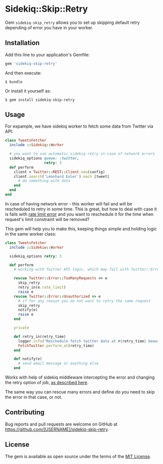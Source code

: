 # Sidekiq::Skip::Retry

Gem `sidekiq-skip_retry` allows you to set up skipping default retry depending of error you have in your worker.

## Installation

Add this line to your application's Gemfile:

```ruby
gem 'sidekiq-skip-retry'
```

And then execute:

    $ bundle

Or install it yourself as:

    $ gem install sidekiq-skip-retry

## Usage

For expample, we have sidekiq worker to fetch some data from Twitter via API:
```ruby
class TweetsFetcher
  include ::Sidekiq::Worker

  # you want to use automatic sidekiq retry in case of network errors
  sidekiq_options queue: :twitter,
                  retry: 3
  def perform
    client = Twitter::REST::Client.new(config)
    client.search('Leonhard Euler').each |tweet|
      # do something with data
    end
  end
end
```
In case of having network error - this worker will fail and will be rescheduled to retry in some time. This is great, but how to deal with case it is fails with [rate limit error](https://github.com/sferik/twitter/blob/aa909b3b7733ca619d80f1c8cba961033d1fc7e6/examples/RateLimiting.md#rate-limits) and you want to reschedule it for the time when request's limit constraint will be removed?


This gem will help you to make this, keeping things simple and holding logic in the same worker class:
```ruby
class TweetsFetcher
  include ::Sidekiw::Worker

  sidekiq_options retry: 3

  def perform
    # working with Twitter API logic, which may fail with Twitter::Error::TooManyRequests

    rescue Twitter::Error::TooManyRequests => e
      skip_retry
      retry_in(e.rate_limit)
      raise e
    rescue Twitter::Error::Unauthorized => e
      # if for any reason you do not want to retry the same request
      skip_retry
      notify(e)
      raise e
    end

    private

    def retry_in(retry_time)
      logger.info("Reschedule fetch twitter data at #{retry_time} beause of rate limit error")
      FetchTwitter.perform_at(retry_time)
    end

    def notify(e)
      # send email message or anything else
    end
```

Works with help of sidekiq middleware intercepting the error and changing the retry option of job, [as described here](https://github.com/mperham/sidekiq/issues/2072#issuecomment-247588145).

The same way you can rescue many errors and define do you need to skip the error in that case, or not.

## Contributing

Bug reports and pull requests are welcome on GitHub at https://github.com/[USERNAME]/sidekiq-skip-retry.

## License

The gem is available as open source under the terms of the [MIT License](https://opensource.org/licenses/MIT).
